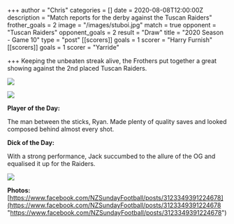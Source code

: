 +++
author = "Chris"
categories = []
date = 2020-08-08T12:00:00Z
description = "Match reports for the derby against the Tuscan Raiders"
frother_goals = 2
image = "/images/stuboi.jpg"
match = true
opponent = "Tuscan Raiders"
opponent_goals = 2
result = "Draw"
title = "2020 Season - Game 10"
type = "post"
[[scorers]]
goals = 1
scorer = "Harry Furnish"
[[scorers]]
goals = 1
scorer = "Yarride"

+++
Keeping the unbeaten streak alive, the Frothers put together a great showing against the 2nd placed Tuscan Raiders.

![](/images/117288205_3123338224559128_3169791820490379929_o.jpg)

![](/images/117445067_3123338497892434_5265092886541691476_o.jpg)

**Player of the Day:**

The man between the sticks, Ryan. Made plenty of quality saves and looked composed behind almost every shot.

**Dick of the Day:**

With a strong performance, Jack succumbed to the allure of the OG and equalised it up for the Raiders.

![](/images/jackyboi.jpg)

**Photos:** [https://www.facebook.com/NZSundayFootball/posts/3123349391224678](https://www.facebook.com/NZSundayFootball/posts/3123349391224678 "https://www.facebook.com/NZSundayFootball/posts/3123349391224678")